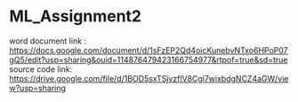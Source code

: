 # ML_Assignment2
word document link : https://docs.google.com/document/d/1sFzEP2Qd4oicKunebvNTxo6HPoP07gQ5/edit?usp=sharing&ouid=114876479423166754977&rtpof=true&sd=true
source code link: https://drive.google.com/file/d/1BOD5sxTSjvzflV8Cgi7wixbdgNCZ4aGW/view?usp=sharing
